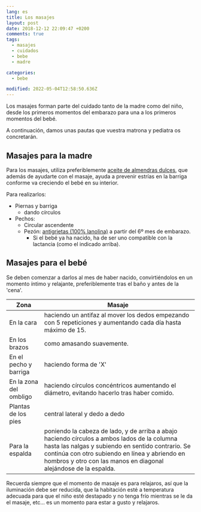 ```yaml
---
lang: es
title: Los masajes
layout: post
date: 2018-12-12 22:09:47 +0200
comments: true
tags:
  - masajes
  - cuidados
  - bebe
  - madre

categories:
  - bebe

modified: 2022-05-04T12:58:50.636Z
---
```


Los masajes forman parte del cuidado tanto de la madre como del niño, desde los primeros momentos del embarazo para una a los primeros momentos del bebé.

A continuación, damos unas pautas que vuestra matrona y pediatra os concretarán.

## Masajes para la madre

Para los masajes, utiliza preferiblemente [aceite de almendras dulces](https://www.amazon.es/dp/B01GTPVVMK?tag=redken-21), que además de ayudarte con el masaje, ayuda a prevenir estrías en la barriga conforme va creciendo el bebé en su interior.

Para realizarlos:

- Piernas y barriga
  - dando círculos
- Pechos:
  - Circular ascendente
  - Pezón: [antigrietas (100% lanolina)](https://www.amazon.es/dp/B001TPS9XU?tag=redken-21&psc=1) a partir del 6º mes de embarazo.
    - Si el bebé ya ha nacido, ha de ser uno compatible con la lactancia (como el indicado arriba).

## Masajes para el bebé

Se deben comenzar a darlos al mes de haber nacido, convirtiéndolos en un momento íntimo y relajante, preferiblemente tras el baño y antes de la 'cena'.

| Zona                   | Masaje                                                                                                                                                                                                                                                                  |
| ---------------------- | ----------------------------------------------------------------------------------------------------------------------------------------------------------------------------------------------------------------------------------------------------------------------- |
| En la cara             | haciendo un antifaz al mover los dedos empezando con 5 repeticiones y aumentando cada día hasta máximo de 15.                                                                                                                                                           |
| En los brazos          | como amasando suavemente.                                                                                                                                                                                                                                               |
| En el pecho y barriga  | haciendo forma de 'X'                                                                                                                                                                                                                                                   |
| En la zona del ombligo | haciendo círculos concéntricos aumentando el diámetro, evitando hacerlo tras haber comido.                                                                                                                                                                              |
| Plantas de los pies    | central lateral y dedo a dedo                                                                                                                                                                                                                                           |
| Para la espalda        | poniendo la cabeza de lado, y de arriba a abajo haciendo círculos a ambos lados de la columna hasta las nalgas y subiendo en sentido contrario. Se continúa con otro subiendo en línea y abriendo en hombros y otro con las manos en diagonal alejándose de la espalda. |

Recuerda siempre que el momento de masaje es para relajaros, así que la iluminación debe ser reducida, que la habitación esté a temperatura adecuada para que el niño esté destapado y no tenga frío mientras se le da el masaje, etc... es un momento para estar a gusto y relajaros.
